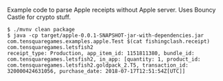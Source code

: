 Example code to parse Apple receipts without Apple server. Uses Bouncy Castle for crypto stuff.

```
$ ./mvnv clean package
$ java -cp target/apple-0.0.1-SNAPSHOT-jar-with-dependencies.jar com.tensquaregames.examples.apple.Test $(cat fishingclash.receipt) com.tensquaregames.letsfish2
receipt_type: Production, app_item_id: 1151811380, bundle_id: com.tensquaregames.letsfish2, in_app: [quantity: 1, product_id: com.tensquaregames.letsfish2.goldpack_2.T5, transaction_id: 320000424631056, purchase_date: 2018-07-17T12:51:54Z[UTC]]
```
